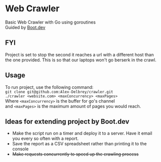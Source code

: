 # Web Crawler
Basic Web Crawler with Go using goroutines\
Guided by [Boot.dev](https://www.boot.dev)
## FYI
Project is set to stop the second it reaches a url with a different host than the one provided. This is so that our laptops won't go berserk in the crawl.
## Usage
To run project, use the following command:\
```git clone git@github.com:Alex-Delbrey/crawler.git```\
```./crawler <website.com> <maxConcurrency> <maxPages>```\
Where ```<maxConcurrency>``` is the buffer for go's channel\
and ```<maxPages>``` is the maximum amount of pages you would reach.
## Ideas for extending project by Boot.dev
- Make the script run on a timer and deploy it to a server. Have it email you every so often with a report.
- Save the report as a CSV spreadsheet rather than printing it to the console
- ~~Make requests concurrently to speed up the crawling process~~
